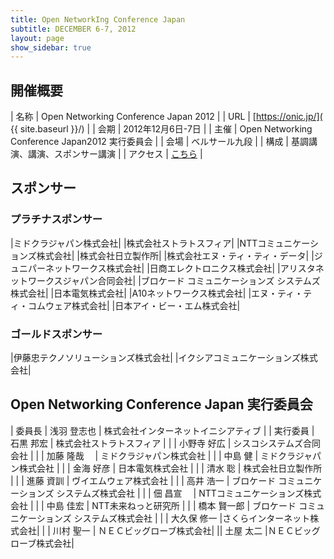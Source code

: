 ```yaml
---
title: Open NetworkIng Conference Japan
subtitle: DECEMBER 6-7, 2012
layout: page
show_sidebar: true
---
```

## 開催概要

| 名称     | Open Networking Conference Japan 2012 |
| URL      | [https://onic.jp/]( {{ site.baseurl }}/) |
| 会期     | 2012年12月6日-7日 |
| 主催     | Open Networking Conference Japan2012 実行委員会 |
| 会場     | ベルサール九段 |
| 構成     | 基調講演、講演、スポンサー講演 |
| アクセス | [こちら]({{site.baseurl}}/access/) | 


## スポンサー
### プラチナスポンサー

|ミドクラジャパン株式会社|
|株式会社ストラトスフィア|
|NTTコミュニケーションズ株式会社|
|株式会社日立製作所|
|株式会社エヌ・ティ・ティ・データ|
|ジュニパーネットワークス株式会社|
|日商エレクトロニクス株式会社|
|アリスタネットワークスジャパン合同会社|
|ブロケード コミュニケーションズ システムズ株式会社|
|日本電気株式会社|
|A10ネットワークス株式会社|
|エヌ・ティ・ティ・コムウェア株式会社|
|日本アイ・ビー・エム株式会社|

### ゴールドスポンサー

|伊藤忠テクノソリューションズ株式会社|
|イクシアコミュニケーションズ株式会社|

## Open Networking Conference Japan 実行委員会

| 委員長 | 浅羽 登志也 | 株式会社インターネットイニシアティブ | 
| 実行委員 | 石黒 邦宏 | 株式会社ストラトスフィア | 
| | 小野寺 好広 | シスコシステムズ合同会社 |
| | 加藤 隆哉 　| ミドクラジャパン株式会社 |
| | 中島 健 | ミドクラジャパン株式会社 |
| | 金海 好彦 | 日本電気株式会社 | 
| | 清水 聡 | 株式会社日立製作所 |
| | 進藤 資訓 | ヴイエムウェア株式会社 |
| | 高井 浩一 | ブロケード コミュニケーションズ システムズ株式会社 |
| | 佃 昌宣 　| NTTコミュニケーションズ株式会社 |
| | 中島 佳宏 | NTT未来ねっと研究所 |
| | 橋本 賢一郎 | ブロケード コミュニケーションズ システムズ株式会社 |
| | 大久保 修一 |さくらインターネット株式会社|
| | 川村 聖一 | ＮＥＣビッグローブ株式会社|
|| 土屋 太二 |ＮＥＣビッグローブ株式会社|
